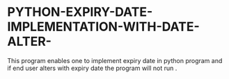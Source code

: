 # PYTHON-EXPIRY-DATE-IMPLEMENTATION-WITH-DATE-ALTER-
This program enables one to implement expiry date in python program and if end user alters with expiry date the program will not run .
